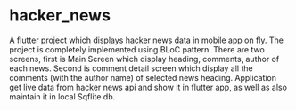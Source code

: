 # hacker_news

A flutter project which displays hacker news data in mobile app on fly. The project is completely implemented using BLoC pattern. There are two screens, first is Main Screen which display heading, comments, author of each news. Second is comment detail screen which display all the comments (with the author name) of selected news heading. Application get live data from hacker news api and show it in flutter app, as well as also maintain it in local Sqflite db.
